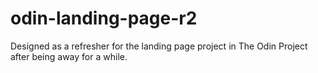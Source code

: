 # odin-landing-page-r2
Designed as a refresher for the landing page project in The Odin
Project after being away for a while.